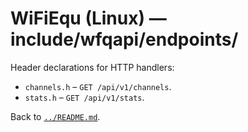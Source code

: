 # WiFiEqu (Linux) — include/wfqapi/endpoints/

Header declarations for HTTP handlers:

- `channels.h` – `GET /api/v1/channels`.
- `stats.h` – `GET /api/v1/stats`.

Back to [`../README.md`](../README.md).
